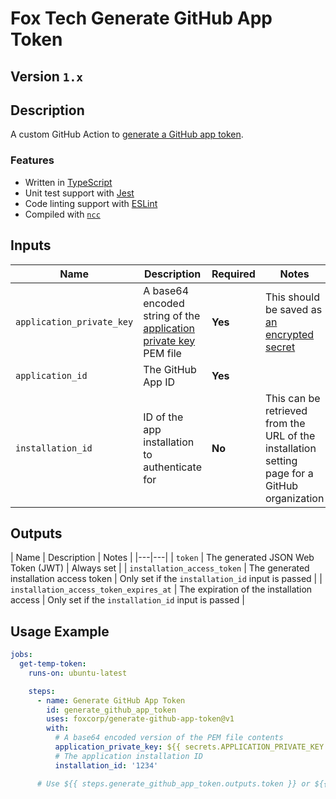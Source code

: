 # Fox Tech Generate GitHub App Token

## Version `1.x`

## Description

A custom GitHub Action to [generate a GitHub app token](https://docs.github.com/en/developers/apps/building-github-apps/authenticating-with-github-apps#authenticating-as-a-github-app).

### Features

- Written in [TypeScript](https://www.typescriptlang.org/)
- Unit test support with [Jest](https://jestjs.io/docs/en/getting-started)
- Code linting support with [ESLint](https://eslint.org/)
- Compiled with [`ncc`](https://github.com/vercel/ncc)

## Inputs

| Name | Description | Required | Notes |
|---|---|---|---|
| `application_private_key` | A base64 encoded string of the [application private key](https://docs.github.com/en/developers/apps/building-github-apps/authenticating-with-github-apps#generating-a-private-key) PEM file | **Yes** | This should be saved as [an encrypted secret](https://docs.github.com/en/actions/security-guides/encrypted-secrets) |
| `application_id` | The GitHub App ID | **Yes** |  |
| `installation_id` | ID of the app installation to authenticate for | **No** | This can be retrieved from the URL of the installation setting page for a GitHub organization |

## Outputs

| Name | Description | Notes |
|---|---|
| `token` | The generated JSON Web Token (JWT) | Always set |
| `installation_access_token` | The generated installation access token | Only set if the `installation_id` input is passed |
| `installation_access_token_expires_at` | The expiration of the installation access | Only set if the `installation_id` input is passed |

## Usage Example


```yml
jobs:
  get-temp-token:
    runs-on: ubuntu-latest

    steps:
      - name: Generate GitHub App Token
        id: generate_github_app_token
        uses: foxcorp/generate-github-app-token@v1
        with:
          # A base64 encoded version of the PEM file contents
          application_private_key: ${{ secrets.APPLICATION_PRIVATE_KEY }}
          # The application installation ID
          installation_id: '1234'

      # Use ${{ steps.generate_github_app_token.outputs.token }} or ${{ steps.generate_github_app_token.outputs.installation_access_token }} in other steps as needed